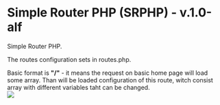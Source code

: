 # Simple Router PHP (SRPHP) - v.1.0-alf
Simple Router PHP.

The routes configuration sets in routes.php. 
<p>Basic format is <strong>"/"</strong> - it means the request on basic home page will load some array. 
Than will be loaded configuration of this route, witch consist array with different variables taht can be changed.
<br><a src="https://imgbb.com/"><img src="https://i.ibb.co/0fvHPx8/SRP.png">
</p> 
